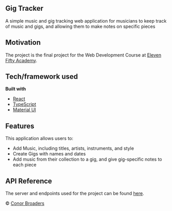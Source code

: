 ## Gig Tracker

A simple music and gig tracking web application for musicians to keep track of music and gigs, and allowing them to make notes on specific pieces

## Motivation

The project is the final project for the Web Development Course at [Eleven Fifty Academy](https://elevenfifty.org).

## Tech/framework used

<b>Built with</b>

- [React](https://reactjs.org)
- [TypeScript](https://www.typescriptlang.org)
- [Material UI](https://material-ui.com)

## Features

This application allows users to:

- Add Music, including titles, artists, instruments, and style
- Create Gigs with names and dates
- Add music from their collection to a gig, and give gig-specific notes to each piece

## API Reference

The server and endpoints used for the project can be found [here](https://github.com/CBroaders12/GigTrackerServer).

© [Conor Broaders](https://github.com/CBroaders12)
